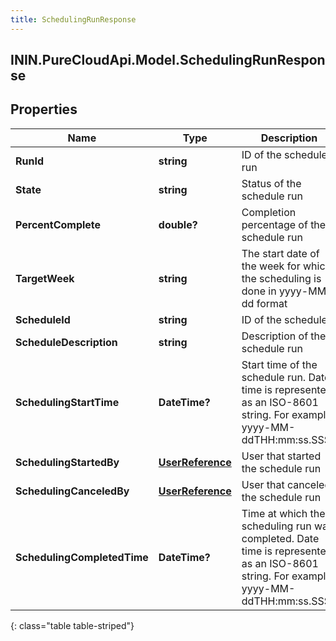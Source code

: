 ```yaml
---
title: SchedulingRunResponse
---
```

## ININ.PureCloudApi.Model.SchedulingRunResponse

## Properties

|Name | Type | Description | Notes|
|------------ | ------------- | ------------- | -------------|
| **RunId** | **string** | ID of the schedule run | [optional] |
| **State** | **string** | Status of the schedule run | [optional] |
| **PercentComplete** | **double?** | Completion percentage of the schedule run | [optional] |
| **TargetWeek** | **string** | The start date of the week for which the scheduling is done in yyyy-MM-dd format | [optional] |
| **ScheduleId** | **string** | ID of the schedule | [optional] |
| **ScheduleDescription** | **string** | Description of the schedule run | [optional] |
| **SchedulingStartTime** | **DateTime?** | Start time of the schedule run. Date time is represented as an ISO-8601 string. For example: yyyy-MM-ddTHH:mm:ss.SSSZ | [optional] |
| **SchedulingStartedBy** | [**UserReference**](UserReference.html) | User that started the schedule run | [optional] |
| **SchedulingCanceledBy** | [**UserReference**](UserReference.html) | User that canceled the schedule run | [optional] |
| **SchedulingCompletedTime** | **DateTime?** | Time at which the scheduling run was completed. Date time is represented as an ISO-8601 string. For example: yyyy-MM-ddTHH:mm:ss.SSSZ | [optional] |
{: class="table table-striped"}


